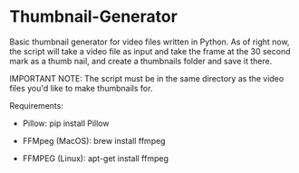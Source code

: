# Thumbnail-Generator
Basic thumbnail generator for video files written in Python. As of right now, the script will take a video file as input and take the frame at the 30 second mark as a thumb nail, and create a thumbnails folder and save it there.

IMPORTANT NOTE: The script must be in the same directory as the video files you'd like to make thumbnails for.

Requirements:

  - Pillow: pip install Pillow
  
  - FFMpeg (MacOS): brew install ffmpeg
  
  - FFMPEG (Linux): apt-get install ffmpeg
